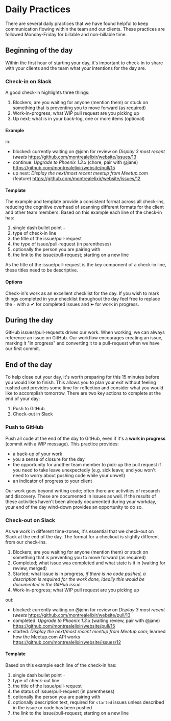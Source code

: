 # Daily Practices

There are several daily practices that we have found helpful to keep communication
flowing within the team and our clients. These practices are followed Monday-Friday for
billable and non-billable time.

## Beginning of the day

Within the first hour of starting your day, it's important to check-in to share with your clients
and the team what your intentions for the day are.

### Check-in on Slack

A good check-in highlights three things:

1. Blockers; are you waiting for anyone (mention them) or stuck on something that is preventing you
   to move forward (as required)
2. Work-in-progress; what WIP pull request are you picking up
3. Up next; what is in your back-log, one or more items (optional)

#### Example

in:
- blocked: currently waiting on @john for review on _Display 3 most recent tweets_
https://github.com/montrealelixir/website/issues/13
- continue: _Upgrade to Phoenix 1.3.x_ (chore, pair with @jane)
https://github.com/montrealelixir/website/pull/15
- up next: _Display the next/most recent meetup from Meetup.com_ (feature)
https://github.com/montrealelixir/website/issues/12

#### Template

The example and template provide a consistent format across all check-ins, reducing the
cognitive overhead of scanning different formats for the client and other team members. Based on
this example each line of the check-in has:

1. single dash bullet point `-`
2. type of check-in line
3. the title of the issue/pull-request
4. the type of issue/pull-request (in parentheses)
5. optionally the person you are pairing with
6. the link to the issue/pull-request; starting on a new line

As the title of the issue/pull-request is the key component of a check-in line, these titles
need to be descriptive.

#### Options

Check-in's work as an excellent checklist for the day. If you wish to mark things completed in your
checklist throughout the day feel free to replace the `-` with a ✔︎ for completed issues and ➽ for
work in progress.

## During the day

GitHub issues/pull-requests drives our work. When working, we can always reference an issue on
GitHub. Our workflow encourages creating an issue, marking it "in progress" and converting it to a
pull-request when we have our first commit.

## End of the day

To help close out your day, it's worth preparing for this 15 minutes before you would like to
finish. This allows you to plan your exit without feeling rushed and provides some time for
reflection and consider what you would like to accomplish tomorrow. There are two key actions to
complete at the end of your day:

1. Push to GitHub
2. Check-out in Slack

### Push to GitHub

Push all code at the end of the day to GitHub, even if it's a __work in progress__ (commit with a
WIP message). This practice provides:

- a back-up of your work
- you a sense of closure for the day
- the opportunity for another team member to pick-up the pull request if you need to
  take leave unexpectedly (e.g. sick leave; and you won't need to worry about pushing code
  while your unwell)
- an indicator of progress to your client  

Our work goes beyond writing code; often there are activities of research and discovery. These are
documented in issues as well. If the results of these activities haven't been already
documented during your workday, your end of the day wind-down provides an opportunity to do so.

### Check-out on Slack

As we work in different time-zones, it's essential that we check-out on Slack at the end of the
day. The format for a checkout is slightly different from our check-ins.

1. Blockers; are you waiting for anyone (mention them) or stuck on something that is preventing you
   to move forward (as required)
2. Completed; what issue was completed and what state is it in (waiting for review, merged)
3. Started; what issue is in progress, _if there is no code pushed, a description is
   required for the work done, ideally this would be documented in the GitHub issue_
4. Work-in-progress; what WIP pull request are you picking up

out:
- blocked: currently waiting on @john for review on _Display 3 most recent tweets_
https://github.com/montrealelixir/website/pull/13
- completed: _Upgrade to Phoenix 1.3.x_ (waiting review, pair with @jane)
https://github.com/montrealelixir/website/pull/15
- started: _Display the next/most recent meetup from Meetup.com_; learned how the Meetup.com API works
https://github.com/montrealelixir/website/issues/12

#### Template

Based on this example each line of the check-in has:

1. single dash bullet point `-`
2. type of check-out line
3. the title of the issue/pull-request
4. the status of issue/pull-request (in parentheses)
5. optionally the person you are pairing with
6. optionally description text, required for `started` issues unless described in the issue or
   code has been pushed
7. the link to the issue/pull-request; starting on a new line
